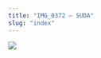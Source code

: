 ```yaml
---
title: "IMG_0372 – SUDA"
slug: "index"
---
```


[![](/wp-content/IMG_0372-300x225.jpg)](/wp-content/IMG_0372.jpg)